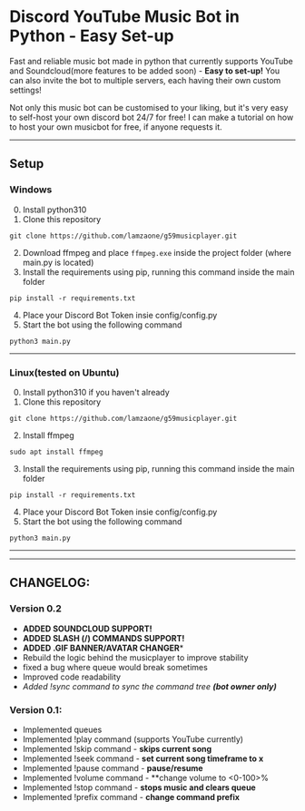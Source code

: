 # Discord YouTube Music Bot in Python - Easy Set-up
Fast and reliable music bot made in python that currently supports YouTube and Soundcloud(more features to be added soon) - **Easy to set-up!**
You can also invite the bot to multiple servers, each having their own custom settings!


Not only this music bot can be customised to your liking, but it's very easy to self-host your own discord bot 24/7 for free! I can make a tutorial on how to host your own musicbot for free, if anyone requests it.

---

## Setup

### Windows
0. Install python310
1. Clone this repository 
```
git clone https://github.com/lamzaone/g59musicplayer.git
```
2. Download ffmpeg and place `ffmpeg.exe` inside the project folder (where main.py is located)
3. Install the requirements using pip, running this command inside the main folder
```
pip install -r requirements.txt
```
4. Place your  Discord Bot Token insie config/config.py
5. Start the bot using the following command
```
python3 main.py
```

---
### Linux(tested on Ubuntu)

0. Install python310 if you haven't already
1. Clone this repository 
```
git clone https://github.com/lamzaone/g59musicplayer.git
```
2. Install ffmpeg
```
sudo apt install ffmpeg
```
3. Install the requirements using pip, running this command inside the main folder
```
pip install -r requirements.txt
```
4. Place your  Discord Bot Token insie config/config.py
5. Start the bot using the following command
```
python3 main.py
```


---
---
## CHANGELOG:
### Version 0.2
- **ADDED SOUNDCLOUD SUPPORT!**
- **ADDED SLASH (/) COMMANDS SUPPORT!**
- **ADDED .GIF BANNER/AVATAR CHANGER***
- Rebuild the logic behind the musicplayer to improve stability
- fixed a bug where queue would break sometimes
- Improved code readability
- *Added !sync command to sync the command tree **(bot owner only)***

### Version 0.1:
- Implemented queues
- Implemented !play command (supports YouTube currently)
- Implemented !skip command - **skips current song**
- Implemented !seek command - **set current song timeframe to x**
- Implemented !pause command - **pause/resume**
- Implemented !volume command - **change volume to <0-100>%
- Implemented !stop command - **stops music and clears queue**
- Implemented !prefix command - **change command prefix**

